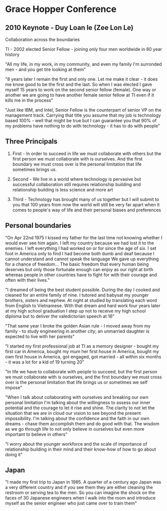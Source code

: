 # Grace Hopper Conference

## 2010 Keynote - Duy Loan le (Zee Lon Le)
Collaboration across the boundaries

TI - 2002 elected Senior Fellow - joining only four men worldwide in 80 year history

"All my life, in my work, in my community, and even my family I'm surronded
men - and you get tire looking at them"

"8 years later I remain the first and only one.  Let me make it clear - it does
me know good to be the first and the last.  So when I was elected I gave
myself 15 years to work on the second senior fellow (female).  One way or
another we are going to have another female senior fellow at TI even if it
kills me in the process"

"Just like IBM, and Intel, Senior Fellow is the counterpart of senior VP on the
management track.  Carrying that title you assume that my job is technology
based 100% - well that might be true but I can guarantee you that 90% of my
problems have nothing to do with technology - it has to do with people"

## Three Principals

1. First - In order to succeed in life we must collaborate with others but the
first person we must collaborate with is ourselves.  And the first boundary we
must cross over is the personal limitation that life sometimes brings us.

2. Second - We live in a world where technology is pervasive but successful
collaboration still requires relationship building and relationship building is
less science and more art

3. Third - Technology has brought many of us together but I will submit to you
that 100 years from now the world will still be very far apart when it comes
to people's way of life and their personal biases and preferences

## Personal boundaries

"On Apr 22nd 1975 I kissed my father for the last time not knowing whether I would
ever see him again.  I left my country because we had lost it to the enemies.
I left everything I had worked on or for since the age of six.  I set foot
in America only to find I had become both dumb and deaf because I cannot
understand and cannot speak the language  We gave up everything for a chance
of freedom... The basic freedom that every human being deserves but only those
fortunate enough can enjoy as our right at birth whereas people in other
countries have to fight for with their courage and often with their lives."

"I dreamed of being the best student possible.  During the day I cooked and
cleaned for an entire family of nine.  I tutored and babysat my younger
brothers, sisters and nephew.  At night at studied by translating each word
from English to Vietnamese.  With that dream and hard work four years later at
my high school graduation I step up not to receive my high school diploma but
to deliver the valedictorian speech at 16"

"That same year I broke the golden Asian rule - I moved away from my family -
to study engineering in another city; an unmarried daughter is expected to
live with her parents"

"I started my first professional job at TI as a memory designer - bought my
first car in America, bought my mum her first house in America, bought my own
first house in America, got engaged, got married - all within six months - it
was a lot for a kid of 19 turning 20"

"In life we have to collaborate with people to succeed, but the first person
we must collaborate with is ourselves, and the first boundary we must cross
over is the personal limitation that life brings us or sometimes we self
impose"

"When I talk about collaborating with ourselves and breaking our own personal
limitation I'm talking about the willingness to assess our inner potential and
the courage to let it rise and shine.  The clarity to not let the situation
that we are in cloud our vision to see beyond the present impossibility.  I'm
talking about the confidence and the faith in our own dreams - chase them
accomplish them and do good with that.  The wisdom as we go through life to not
only believe in ourselves but even more important to believe in others"

"I worry about the younger workforce and the scale of importance of
relationship building in their mind and their know-how of how to go about
doing it"

## Japan

"I made my first trip to Japan in 1985.  A quarter of a century ago Japan
was a very different country and if you see them they are either cleaning the
restroom or serving tea to the men.  So you can imagine the shock on the faces
of 30 Japanese engineers when I walk into the room and introduce myself as the
senior engineer who just came over to train them"
